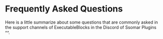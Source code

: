 # Frequently Asked Questions

Here is a little summarize about some questions that are commonly asked in the support channels of ExecutableBlocks in the Discord of Ssomar Plugins ^^.

